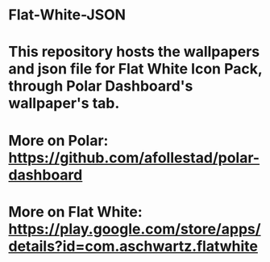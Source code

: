 # Flat-White-JSON
# This repository hosts the wallpapers and json file for Flat White Icon Pack, through Polar Dashboard's wallpaper's tab.
# More on Polar: https://github.com/afollestad/polar-dashboard
# More on Flat White: https://play.google.com/store/apps/details?id=com.aschwartz.flatwhite
